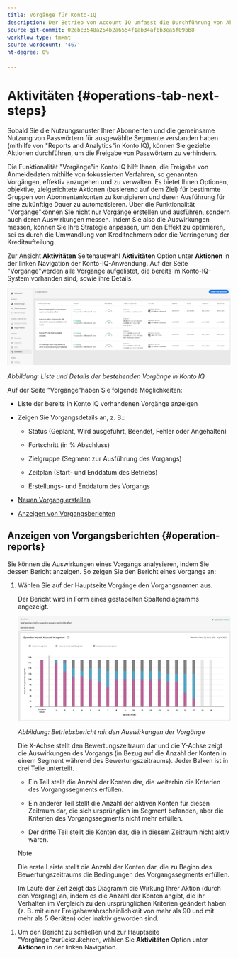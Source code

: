 ```yaml
---
title: Vorgänge für Konto-IQ
description: Der Betrieb von Account IQ umfasst die Durchführung von Aktionen zur Durchführung von Automatisierungen und Massenvorgängen auf Abonnentenkonten und zur Verfolgung ihrer Auswirkungen.
source-git-commit: 02ebc3548a254b2a6554f1ab34afbb3ea5f09bb8
workflow-type: tm+mt
source-wordcount: '467'
ht-degree: 0%

---
```


# Aktivitäten {#operations-tab-next-steps}

Sobald Sie die Nutzungsmuster Ihrer Abonnenten und die gemeinsame Nutzung von Passwörtern für ausgewählte Segmente verstanden haben (mithilfe von &quot;Reports and Analytics&quot;in Konto IQ), können Sie gezielte Aktionen durchführen, um die Freigabe von Passwörtern zu verhindern.

Die Funktionalität &quot;Vorgänge&quot;in Konto IQ hilft Ihnen, die Freigabe von Anmeldedaten mithilfe von fokussierten Verfahren, so genannten Vorgängen, effektiv anzugehen und zu verwalten. Es bietet Ihnen Optionen, objektive, zielgerichtete Aktionen (basierend auf dem Ziel) für bestimmte Gruppen von Abonnentenkonten zu konzipieren und deren Ausführung für eine zukünftige Dauer zu automatisieren. Über die Funktionalität &quot;Vorgänge&quot;können Sie nicht nur Vorgänge erstellen und ausführen, sondern auch deren Auswirkungen messen. Indem Sie also die Auswirkungen messen, können Sie Ihre Strategie anpassen, um den Effekt zu optimieren, sei es durch die Umwandlung von Kreditnehmern oder die Verringerung der Kreditaufteilung.

Zur Ansicht **Aktivitäten** Seitenauswahl **Aktivitäten** Option unter **Aktionen** in der linken Navigation der Konto-IQ-Anwendung. Auf der Seite &quot;Vorgänge&quot;werden alle Vorgänge aufgelistet, die bereits im Konto-IQ-System vorhanden sind, sowie ihre Details.

![](assets/operations-page.png)

*Abbildung: Liste und Details der bestehenden Vorgänge in Konto IQ*

Auf der Seite &quot;Vorgänge&quot;haben Sie folgende Möglichkeiten:

* Liste der bereits in Konto IQ vorhandenen Vorgänge anzeigen

* Zeigen Sie Vorgangsdetails an, z. B.:

   * Status (Geplant, Wird ausgeführt, Beendet, Fehler oder Angehalten)

   * Fortschritt (in % Abschluss)

   * Zielgruppe (Segment zur Ausführung des Vorgangs)

   * Zeitplan (Start- und Enddatum des Betriebs)

   * Erstellungs- und Enddatum des Vorgangs

* [Neuen Vorgang erstellen](/help/AccountIQ/operation-affecting-user-segment.md)

* [Anzeigen von Vorgangsberichten](#operation-reports)

<!--* Search from the list of operations using Search field

* Stop an operation.

* Create a duplicate operation.

* [Configure columns of Operations details page](#configure-columns)-->

## Anzeigen von Vorgangsberichten {#operation-reports}

Sie können die Auswirkungen eines Vorgangs analysieren, indem Sie dessen Bericht anzeigen. So zeigen Sie den Bericht eines Vorgangs an:

1. Wählen Sie auf der Hauptseite Vorgänge den Vorgangsnamen aus.

   Der Bericht wird in Form eines gestapelten Spaltendiagramms angezeigt.

   ![](assets/operation-impact-report.png)

   *Abbildung: Betriebsbericht mit den Auswirkungen der Vorgänge*

   Die X-Achse stellt den Bewertungszeitraum dar und die Y-Achse zeigt die Auswirkungen des Vorgangs (in Bezug auf die Anzahl der Konten in einem Segment während des Bewertungszeitraums). Jeder Balken ist in drei Teile unterteilt.

   * Ein Teil stellt die Anzahl der Konten dar, die weiterhin die Kriterien des Vorgangssegments erfüllen.

   * Ein anderer Teil stellt die Anzahl der aktiven Konten für diesen Zeitraum dar, die sich ursprünglich im Segment befanden, aber die Kriterien des Vorgangssegments nicht mehr erfüllen.

   * Der dritte Teil stellt die Konten dar, die in diesem Zeitraum nicht aktiv waren.

   >[!NOTE]
   >
   >Die erste Leiste stellt die Anzahl der Konten dar, die zu Beginn des Bewertungszeitraums die Bedingungen des Vorgangssegments erfüllen.

   Im Laufe der Zeit zeigt das Diagramm die Wirkung Ihrer Aktion (durch den Vorgang) an, indem es die Anzahl der Konten angibt, die ihr Verhalten im Vergleich zu den ursprünglichen Kriterien geändert haben (z. B. mit einer Freigabewahrscheinlichkeit von mehr als 90 und mit mehr als 5 Geräten) oder inaktiv geworden sind.

<!--For example, in the above image the variable on the y-axis is number of accounts. Looking at the graph you can compare the number of accounts that are in the operations' segment versus the number of accounts that are outside the operations segment at a particular time (such as week 2nd of the operations evaluation period). Therefore, you can analyze how over the evaluation period do number of accounts vary within the operation segment and outside the segment.

So, if your operation was to send out warning emails to suspecting accounts, and accounts in operations segment were those with sharing probability more than 90 and using more than 5 devices to stream content, then in the beginning of the evaluation period accounts in segment are more than 17 thousand. This number changes over the evaluation period as shown in the graph, thereby indicating the impact of operation. Based on the evaluation, you can take remedial measures on suspecting accounts, or continue with the operation, or adjust your strategy for better outcomes to curb credential sharing.-->

1. Um den Bericht zu schließen und zur Hauptseite &quot;Vorgänge&quot;zurückzukehren, wählen Sie **Aktivitäten** Option unter **Aktionen** in der linken Navigation.

<!--

![](assets/operations-details.png)

*Figure: Operation details*
## Configure columns {#configure-columns}

You can select the icon to **Configure columns** on the top of the operations table.

![](assets/config-columns.png)

*Figure: Configure columns of Operations details page*-->